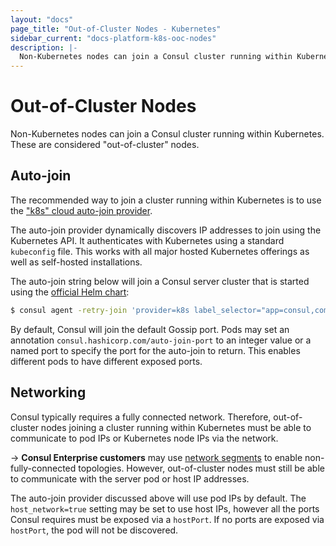 ```yaml
---
layout: "docs"
page_title: "Out-of-Cluster Nodes - Kubernetes"
sidebar_current: "docs-platform-k8s-ooc-nodes"
description: |-
  Non-Kubernetes nodes can join a Consul cluster running within Kubernetes. These are considered "out-of-cluster" nodes.
---
```


# Out-of-Cluster Nodes

Non-Kubernetes nodes can join a Consul cluster running within Kubernetes.
These are considered "out-of-cluster" nodes.

## Auto-join

The recommended way to join a cluster running within Kubernetes is to
use the ["k8s" cloud auto-join provider](/docs/agent/cloud-auto-join.html#kubernetes-k8s-).

The auto-join provider dynamically discovers IP addresses to join using
the Kubernetes API. It authenticates with Kubernetes using a standard
`kubeconfig` file. This works with all major hosted Kubernetes offerings
as well as self-hosted installations.

The auto-join string below will join a Consul server cluster that is
started using the [official Helm chart](/docs/platform/k8s/helm.html):

```sh
$ consul agent -retry-join 'provider=k8s label_selector="app=consul,component=server"'
```

By default, Consul will join the default Gossip port. Pods may set an
annotation `consul.hashicorp.com/auto-join-port` to an integer value or
a named port to specify the port for the auto-join to return. This enables
different pods to have different exposed ports.

## Networking

Consul typically requires a fully connected network. Therefore, out-of-cluster
nodes joining a cluster running within Kubernetes must be able to communicate
to pod IPs or Kubernetes node IPs via the network.

-> **Consul Enterprise customers** may use
[network segments](/docs/enterprise/network-segments/index.html) to
enable non-fully-connected topologies. However, out-of-cluster nodes must still
be able to communicate with the server pod or host IP addresses.

The auto-join provider discussed above will use pod IPs by default. The
`host_network=true` setting may be set to use host IPs, however all the ports
Consul requires must be exposed via a `hostPort`. If no ports are exposed via
`hostPort`, the pod will not be discovered.
